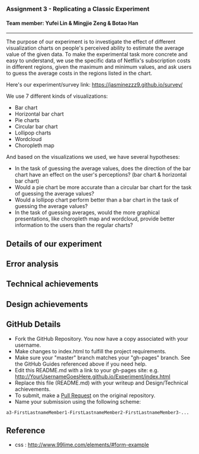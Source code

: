 ### Assignment 3 - Replicating a Classic Experiment
#### Team member: Yufei Lin & Mingjie Zeng & Botao Han
--------

The purpose of our experiment is to investigate the effect of different visualization charts on people's perceived ability to estimate the average value of the given data. To make the experimental task more concrete and easy to understand, we use the specific data of Netflix's subscription costs in different regions, given the maximum and minimum values, and ask users to guess the average costs in the regions listed in the chart.

Here's our experiment/survey link: https://jasminezzz9.github.io/survey/

We use 7 different kinds of visualizations:
- Bar chart
- Horizontal bar chart
- Pie charts
- Circular bar chart
- Lollipop charts
- Wordcloud
- Choropleth map

And based on the visualizations we used, we have several hypotheses:
- In the task of guessing the average values, does the direction of the bar chart have an effect on the user's perceptions? (bar chart & horizontal bar chart)
- Would a pie chart be more accurate than a circular bar chart for the task of guessing the average values?
- Would a lollipop chart perform better than a bar chart in the task of guessing the average values?
- In the task of guessing averages, would the more graphical presentations, like choropleth map and wordcloud, provide better information to the users than the regular charts?

Details of our experiment
---


Error analysis
---


Technical achievements
---

Design achievements
---



GitHub Details
---

- Fork the GitHub Repository. You now have a copy associated with your username.
- Make changes to index.html to fulfill the project requirements. 
- Make sure your "master" branch matches your "gh-pages" branch. See the GitHub Guides referenced above if you need help.
- Edit this README.md with a link to your gh-pages site: e.g. http://YourUsernameGoesHere.github.io/Experiment/index.html
- Replace this file (README.md) with your writeup and Design/Technical achievements.
- To submit, make a [Pull Request](https://help.github.com/articles/using-pull-requests/) on the original repository.
- Name your submission using the following scheme: 
```
a3-FirstLastnameMember1-FirstLastnameMember2-FirstLastnameMember3-...
```
Reference
---
- css : http://www.99lime.com/elements/#form-example
